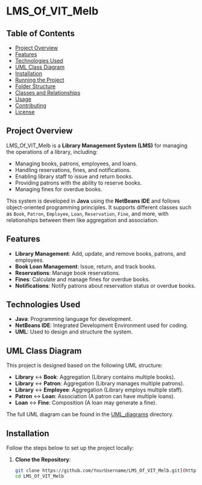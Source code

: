 # LMS_Of_VIT_Melb

## Table of Contents
- [Project Overview](#project-overview)
- [Features](#features)
- [Technologies Used](#technologies-used)
- [UML Class Diagram](#uml-class-diagram)
- [Installation](#installation)
- [Running the Project](#running-the-project)
- [Folder Structure](#folder-structure)
- [Classes and Relationships](#classes-and-relationships)
- [Usage](#usage)
- [Contributing](#contributing)
- [License](#license)

## Project Overview
LMS_Of_VIT_Melb is a **Library Management System (LMS)** for managing the operations of a library, including:
- Managing books, patrons, employees, and loans.
- Handling reservations, fines, and notifications.
- Enabling library staff to issue and return books.
- Providing patrons with the ability to reserve books.
- Managing fines for overdue books.

This system is developed in **Java** using the **NetBeans IDE** and follows object-oriented programming principles. It supports different classes such as `Book`, `Patron`, `Employee`, `Loan`, `Reservation`, `Fine`, and more, with relationships between them like aggregation and association.

## Features
- **Library Management**: Add, update, and remove books, patrons, and employees.
- **Book Loan Management**: Issue, return, and track books.
- **Reservations**: Manage book reservations.
- **Fines**: Calculate and manage fines for overdue books.
- **Notifications**: Notify patrons about reservation status or overdue books.

## Technologies Used
- **Java**: Programming language for development.
- **NetBeans IDE**: Integrated Development Environment used for coding.
- **UML**: Used to design and structure the system.
  
## UML Class Diagram
This project is designed based on the following UML structure:

- **Library** ↔ **Book**: Aggregation (Library contains multiple books).
- **Library** ↔ **Patron**: Aggregation (Library manages multiple patrons).
- **Library** ↔ **Employee**: Aggregation (Library employs multiple staff).
- **Patron** ↔ **Loan**: Association (A patron can have multiple loans).
- **Loan** ↔ **Fine**: Composition (A loan may generate a fine).

The full UML diagram can be found in the [UML_diagrams](UML_diagrams/) directory.

## Installation
Follow the steps below to set up the project locally:

1. **Clone the Repository**:
   ```bash
   git clone https://github.com/YourUsername/LMS_Of_VIT_Melb.git](https://github.com/Mudasirrr/LMS-VIT-PROJECT.git
   cd LMS_Of_VIT_Melb

